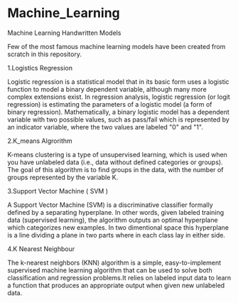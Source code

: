 # Machine_Learning
Machine Learning Handwritten Models
 
Few of the most famous machine learning models have been created from scratch in this repository.

1.Logistics Regression

Logistic regression is a statistical model that in its basic form uses a logistic function to model a binary dependent variable, although many more complex extensions exist. In regression analysis, logistic regression (or logit regression) is estimating the parameters of a logistic model (a form of binary regression). Mathematically, a binary logistic model has a dependent variable with two possible values, such as pass/fail which is represented by an indicator variable, where the two values are labeled "0" and "1".

2.K_means Algrorithm 

K-means clustering is a type of unsupervised learning, which is used when you have unlabeled data (i.e., data without defined categories or groups). The goal of this algorithm is to find groups in the data, with the number of groups represented by the variable K.

3.Support Vector Machine ( SVM )

A Support Vector Machine (SVM) is a discriminative classifier formally defined by a separating hyperplane. In other words, given labeled training data (supervised learning), the algorithm outputs an optimal hyperplane which categorizes new examples. In two dimentional space this hyperplane is a line dividing a plane in two parts where in each class lay in either side.

4.K Nearest Neighbour 

The k-nearest neighbors (KNN) algorithm is a simple, easy-to-implement supervised machine learning algorithm that can be used to solve both classification and regression problems.It relies on labeled input data to learn a function that produces an appropriate output when given new unlabeled data.
